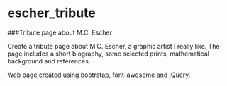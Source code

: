 # escher_tribute

###Tribute page about M.C. Escher

Create a tribute page about M.C. Escher, a graphic artist I really like. The page includes a short biography, some selected prints, mathematical background and references. 

Web page created using bootrstap, font-awesome and jQuery.
